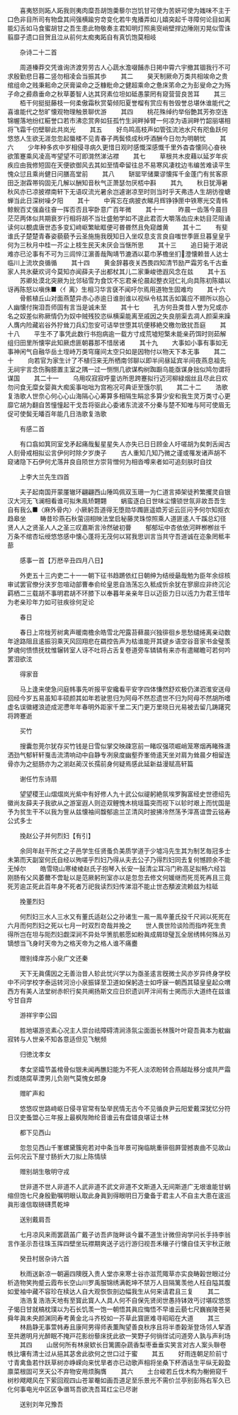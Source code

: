 <!-- { "loadSidebar": true } -->
　　喜夷怒则跖人跖我则夷肉糜吾胡饱羮藜尔岂饥甘可使为苦妍可使为媸味不主于口色非目所司有物盘其间强横踰穷竒变化若牛鬼播弄如儿嬉突起千寻障何论目如离能幻舌如马食蜜胡甘之吾生患此物敬奏主君知明灯照奥窔峭壁捍边陲刚刃晃似雪诛翦靡孑遗口目贺且泣从前何太痴夷跖自有真饥饱莫相岐

　　杂诗二十二首

　　周道榛莽交凭谁询济渡劳劳古人心蔬水澹啜餔赤日掲中霄六宇撤其锢我行不可求殷勤悲日暮二竖勿相凌会当振其歩
　　其二
　　昊天制厥命万类共相竢命之贵绾组命之贱秉耜命之厌膏粱命之乏糠粃命之健超乘命之惫床笫命之为彭叟命之为殇子命之彛鼎垂命之秋草萎智人达其窍素位坦如砥愚蒙罔有窥营营良苦耳
　　其三
　　栢干何挺挺藤枝一何柔傲霜秋赏菊倾阳夏誉榴有赏应有咎毁誉总堪休谁能代之喜谁能代之愁旷懐观物理触景聊优游
　　其四
　　桃花殊绰约举俗艶其芳弥空连锦幄落地纷红糚誉口若市沸恋赏奔如狂孤竹生涧畔掉臂一何凉为语涧畔竹韶丽堪相将飞霜千仞壁聊此共岚光
　　其五
　　好鸟鸣高枝声如管弦流池水尺有咫鱼跃何悠悠人生欲无涯忽忽起蜃楼不见青春子两鬓倐成秋呼酒酬今日勿为明朝忧
　　其六
　　少年种多疚中岁相侵寻病久更惜日观时感慨深感慨千里外杳杳懐同心奋袂欲策蹇乘风凌高岑望望不可即潸然涕沾襟
　　其七
　　草根共木皮藉以延岁年疢疾应由我修短固在天便欲御风去其如至情牵留往总不易寒风凄枕边韦编苦难读平生愧众愆且乘尚健日问膳高堂前
　　其八
　　缾罂罕储粟谬懐挥千金蓬门有贫客原田乏澍霖帯钩固无几解以酬知音秋气正萧瑟勿厌桮中斟
　　其九
　　秋日犹溽暑秋风亦已凉披襟南轩下无语叹流光暑余岂遽谢凉至时则当时乎天弗违人生胡彷徨螗蝉当此日深树噪夕阳
　　其十
　　中宵忘在病披衣睇月辉铮铮匣中铁寒光交青帏鲸鲵百丈强盍往奋一挥否否且寜卧意广百年微
　　其十一
　　昨晨一齿落今晨目茫茫两体似共期衰岁行相将胡不当壮盛勉学如不遑此君否大嚼落齿应未妨目茫阻诵读何以覩虞唐世态多变幻﨑岖繁眦眶便可昬昬然且免窥雌黄
　　其十二
　　有斐谁氏子楚楚青春姿藐藐予云圣施施我旣知日入坐叹息支言良自嗤世季匪旦暮皇皇乎何为三秋月中桂一芥尘上枝生民天未厌会当惬所思
　　其十三
　　追日毙于渇说难亦已沦事有不可为三闾悴江濵善哉陶靖节漉酒以葛巾茅檐坐扪澄懐赖昔人达士临川上流坎良循循
　　其十四
　　黄金辞暮夜关西畏四知清节励严霜芳名千古垂家人共氷蘗欢诃今莫知亦闻薛夫子出都杖其儿二家秉峻徳遐风念在兹
　　其十五
　　苏卿处漠北突厥为比邻毡雪为食饮不忘君亲伦晨起整衣冠仁礼向具陈初陈嬉以讶再陈怒以嗔侏■〈亻离〉生相习华言褎不闻吁尔焉用道物生固难均
　　其十六
　　骨骸植丘山对面燕楚异赤心赤逾日谁剖谁以视纵令枯其舌如簧应不翅所以抱心人幽懐付掬泪吾师固有言当是诚未至
　　其十七
　　孔方何丑类昔人誉为兄或亦名之奴差似称厥情仍为奴中贼残狡恣纵横渠能离至戚因之失良朋渠去凋人颜渠来躁人膺内险藏岩谷外狞耸刀兵幻忽安可诘举世堕其坑便移絶交檄勿致扰吾庭
　　其十八
　　平生不了事凭此数行书抱病逾一载方寸成荒墟短檠未能亲药饵时则茹解组归田里所懐寜此知厥虑匪朝暮那不惜居诸
　　其十九
　　大事如小事有事如无事神闲气自融华岳土垤峙万类穹窿间太空只如是因物付以物天下本无事
　　其二十
　　向若官为家生计了不植归来无所栖南邻聊以即半间昼延宾半间夜燕息祖先无祠宇言念伤胸臆置主室之隅一过一恻恻几欲谋构树踟蹰乌能亟谋身拙似鸠勿谓将谋国
　　其二十一
　　乌用叹寂寂呼童访所思跨蹇拟行迈河柳緑烟丝且尽此日欢勿问食无糜女婴眞大痴奚事咄咄为宫袍况可典讵至饿尔肌
　　其二十二
　　浩歌复浩歌人世奈心何心心山海隔心心筹算多相隔生睊忿多算少安和我生灵万类寸心更靡它胡为翻自苦憧憧起干戈吾将驱此心委诸东流波不分秦与楚不知唯与阿可使眉无促可使鬓无皤百年能几日浩歌复浩歌

　　有感二首

　　有口翕如箕同室戈矛起痛哉髪星星失人亦失已日日顾金人吁嗟胡为矣刺舌闻古人刻骨戒相拟讼言伊何时除夕岁庚子
　　古人重知几知乃微之谨或罹发诸声胡不窥诸隐下石伊何尤落井良自陨世方崇背憎何为相沓噂来者如可追刻肤时自抆

　　上李大兰先生四首

　　夫子起南国开蒙厪辙环翩翩西山陲鸣佩双玉珊一为仁道言揷架徒矜繁攫灵自银汉大河无飞澜相看谁可拟朱鳯矫翾翾
　　蜗蛮逐白日世味尘懐锁世氛非故吾吾生自有我么■〈麻外骨内〉小厥躬吾道得无堕勋华躅匪遥嫓芳讵云叵问予何尔知抠衣趋皋坐
　　畴昔珍燕石秋萤诩相映法堂启秘藤灵珠惊照乘人道匪逺人千蹊总幻径贤人人之贤圣人人之圣三叹嘉斯言泠然破初瞢
　　郁郁坛中杏依依河畔栁栁丝千万条不绾杏坛绶悠悠感中懐心蓬将无茂何以冩我思训言当共守吾道诚在迩象罔秪丰蔀

　　感事一首【万厯辛丑四月八日】

　　外吏五十三内吏二十一一朝下征书趋蹡依红日朝绅为结绶朂哉勉为臣年余综核审试罢官僚分浃岁忽喧动部曹奉俞纶皇恩自浩荡忘久秪成忻余犹在寥廓应非终沉沦羁栖二三载胡不事明君胡不环膝下以奉暮年亲亲年日以迈臣力日以迍力为君王惜年为老亲珍年力如可驻疾徐何足论

　　春日

　　春日上帘栊芳树禽声暖南檐余皓雪北戺露苔藓晨兴独徘徊乡思愁缱绻离亲动数年途路阻且逺振羽乘天风回翔悲在羂控告声为枯谁能开其键乡语空谷音家书金璧羡梦魂何愦愦抚枕惟辗转室人讶不吐将占舌复卷道旁车辚辚有来亦有遣睇瞻可若何吟罢泪欲泫

　　得家音

　　马上逢来使急问庭帏事先听报平安纔看平安字四体慊然舒欢极仍涕泗淮安送母回经今岁五易虽知丰硕颜其如年若驶思归为阿母不然忍遗世不归为阿母不然胡所嗜虚名误徽纆浪迹成泥懘年年春明外距家千里二天门更万里晓日光易被去留几踌躇究将跨蹇逝

　　买竹

　　搜囊忽莞尔犹存买竹钱是日雪似掌交映疎窓前一睹叹强项崛峭笼寒烟再睹殊潇洒劲气郁轩轩戛击流清响动中自静专冽泉度幽壑乔峯倚逺天坐对肩为耸晨夕相留连骨亦为之挺肠亦为之湔赵蔺汉长孺前身何疑焉感此延新益漫赋高轩篇

　　谢任竹东诗扇

　　望望稷王山熠熠岚光紫中有好修人九十武公似禔躬絶氛埃罗胸富经史世德绍先徽尚友薛夫子我欲从之游室遐人则迩双鲤愧木桃瑶篇突而视下以轸时艰上而忧国是予为贫生干不以我为訾从兹懐袖间馥郁逾兰芷清风时披拂泠然荡予滓髙谊啻云铭寿公式多士

　　挽赵公子并何烈妇【有引】

　　余同年赵干所丈之子邑学生任贤蚤负美质学道于少墟冯先生其为制艺毎冠多士未第而天副室何氏自经以殉嗟乎烈妇乃得从夫去公子乃得烈妇同去复何憾顾余不能无悼尔
　　皓雪晓山寒棱棱赵氏子抱琴入长安一鼔清尘耳冯门称高足拟畅六经旨刚肠有父风萎薾不啻耻以是范厥躬刑室亦以是忽忽去修文何媛继而死觅死再且三竟死芳逾芷死此百年身不死者万祀我读烈妇传涕泪不能止世态頺波流赖兹为柱砥

　　挽董烈妇

　　何烈妇三水人三水又有董氏适赵公之孙诸生一鳯一鳯卒董氏投千尺涧以死死在六月而何烈妇之死以七月一时双烈竒哉并挽之
　　世人畏世险谈险而指咋死生贵得所岂在坦与阨烈妇觑深涧不异处华箦肌骸愿如粉眞成屑琼璧瓦全居绣帏何殊丛刃镝想当飞身时天帝为之格天帝为之格人谁不痛衋

　　赠别绛庠苏小泉广文还秦

　　天下无眞儒因之无善治昔人轸此忧兴学以为亟圣逺言旣微士风亦岁异终身学校中不问学校字泰运转河汾小泉振铎至卫道如保躬造士如呼寐一朝西其辕皇皇起众喟西方有美人法堂树赤帜行矣共阐扬斯文应日炽遗训芹泮间有士掲而示大道终在兹谁兮甘自弃

　　游祥宇李公园

　　胜地堪游览素心况主人崇台祛障碍清涧涤氛尘面面长林簇叶叶窥吾眞本为躭幽寂转与人世亲不知各意适但见飞觥频

　　归徳沈孝女

　　孝女坚孀节盖棺骨似银未闻再醮妇能为不死人淡浓盼转合燕越趾移分或共严霜烈或随腐草湮男儿负刚气莫愧女郎身

　　赠旷声和

　　悠悠叹世路﨑岖日侵寻官常有坠举民情无古今不见循良尹云阳爱戴深犹忆分符日汉吏蚤盟心三年报上最枫陛貤纶音谁云有盘错良堪证士林

　　都下见西山

　　忽忽见西山千峯螺黛簇宛若对中条当年景可掬临眺重徘徊屛营撼衷曲不见故山云何况云下屋寸肠折大刀拟上陈情牍

　　赠别胡生敬明守戎

　　世非道不世人非道不人武非道不武文非道不文斯道入无间斯道广无垠谁能甘蜗缩但饱七尺身殷勤嘱明眼认取此身眞到得眼明日万彚备于君主人不自主大患在逡巡眞形谁信取磅礴贯乾坤

　　送别戴肩吾

　　七月凉风来雨罢蔬苖广戴子访吾庐陇畔谈今曩不道生计微但询学问长手持李翁言作圣示吾往珠玉挥四壁坐玩襟期爽送子远行游归视吾禾穰子行懐自佳天宇秋正敞

　　癸丑村居杂诗六首

　　秋雨送新凉一朝遍四隩旣入贵人堂亦来寒士谷亦滋荒陬草亦实良畴榖世眼过分析造物笑拘蹙云霞布长空山川罗禹服锦绣满乾坤不禁万人目隔篱羡他人枉自隘其腹如爱袖中藏不容珍在椟达人自大观恢恢剖边幅我生从何来请君且三复
　　其二
　　浩浩复浩浩天地有至寳此寳人人具人何不自保先贤闵世愚持钵效丐讨堪叹悠悠子愒日甘就槁枕璞以为石长饥羡一饱一朝悟其眞应悔悟不早谁云藐七尺巍峩陵苍昊舜年眞未央颜渊同寿考黄金北斗齐校如一芥草此寳匪难寻昭昭在大道
　　其三
　　林扃静无事萱帏寿且康阿男得师表薫陶望善良秋序且将半黍榖渐登场邻人挈酒至共邀明月光醉眠不掩戸花影纷藜床抚此欲一笑野子何徜徉试问道旁人孰与声利场
　　其四
　　山居何所有林泉欵长日篱圃杂蔬香梨枣垂垂实笑言对古人案头聨卷帙比壤有清士过从挹其苾舍此欲何之世口过于蜜
　　其五
　　好雨连朝足阶前寸寸青禽鱼若忭跃草树亦峥嵘向来忧旱者亦已动歌声相将坐桑下杯酒话生平纵无榖盈廪菜根固可烹天公不弃物安用烦胸膺
　　其六
　　土台峻若丘伐木构为榭俯窥千树杪飕飕风在下萦回观四山苍翠罨如画吾道足至乐景光不需价兰亭别彭殇右军久已化何事电光中区区争谮骂吾欲洗吾耳红尘已尽谢

　　送别刘年兄豫吾

